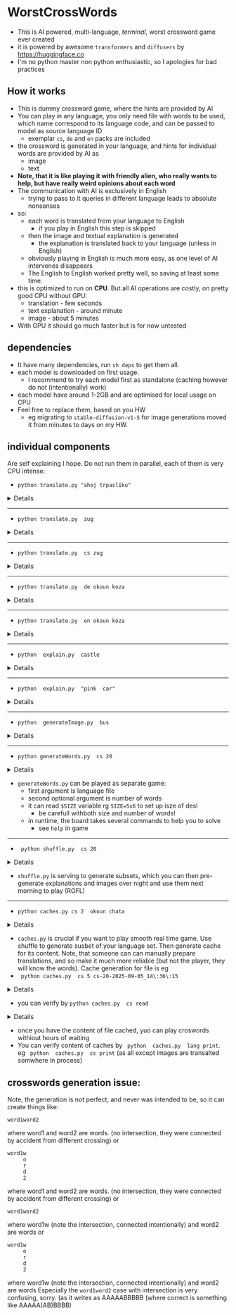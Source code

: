# WorstCrossWords
 * This is AI powered, multi-language, *terminal*,  worst crossword game ever created
 * it is powered by awesome `transformers` and `diffusers` by https://huggingface.co
 * I'm no python master non python enthusiastic, so I apologies for bad practices

## How it works
 * This is dummy crossword game, where the hints are provided by AI
 * You can play in any language, you only need file with words to be used, which name correspond to its language code, and can be passed to model as source language ID
   * exemplar `cs`, `de` and `en` packs are included
 * the crossword is generated in your language, and hints for individual words are provided by AI as
   * image
   * text
 * **Note, that it is like playing it with friendly alien, who really wants to help, but have really weird opinions about each word**
 * The communication with AI is exclusively in English
   * trying to pass to it queries in different language leads to absolute nonsenses
 * so:
   * each word is translated from your language to English
     * if you play in English this step is skipped 
   * then the image and textual explanation is generated
     * the explanation is translated back to your language (unless in English)
   *  obviously playing in English is much more easy, as one level of AI intervenes disappears
     * The English to English worked pretty well, so saving at least some time.
 * this is optimized to run on **CPU**. But all AI operations are costly, on pretty good CPU without GPU:
   * translation - few seconds
   * text explanation - around minute
   * image - about 5 minutes
 * With GPU it should go much faster but is for now untested

## dependencies
 * It have many dependencies, run `sh deps` to get them all.
 * each model is downloaded on first usage.
   * I recommend to try each model first as standalone (caching however do not (intentionally) work)
 * each model have around 1-2GB and are optimised for local usage on CPU
 * Feel free to replace them, based on you HW
   * eg migrating to `stable-diffusion-v1-5` for image generations moved it from minutes to days on my HW.

## individual components
Are self explaining I hope. Do not run them in parallel, each of them is very CPU intense:
 * `python translate.py "ahoj trpaslíku"`
<details>
 
```
hello puppy
```
</details>
<hr>

 *  `python translate.py  zug`
<details>
 
```
tough
```
</details>
<hr>

 *  `python translate.py  cs zug`
<details>
 
```
záhoda
```
</details>
<hr>

 *  `python translate.py  de okoun koza`
<details>
 
```
okoun->umgeben
koza->ziege
```
</details>
<hr>

 *  `python translate.py  en okoun koza`
<details>
 
```
okoun->admin
koza->cottage
```
Wait, realy???
</details>
<hr>

 * `python  explain.py  castle`
<details>
 
```
explain castle in english without using word castle in dutch.

a:

not sure what you mean by "english castle in dutch". i think you're talking about a castle in english, and that the castle is located in a city in dutch. 
the main difference is that in dutch castles are not castles in english, they are fortified (ie. built on a hill). the word castle in english can also refer to a building or a place, but it can be used without the "in" word.
a castle is used as a noun, as a relative, or as an adjective. the definition of a castle in english is:

a fortified structure built on a hill, often defended or defended against the sea

but if you are trying to talk about the castle being located in a certain city in dutch, then the place could be in the city in dutch or even in the city the castle is located, without the words castle in english being used. 
so your question seems to be:
how do i find all the castles in english?
```
</details>
<hr>

 * `python  explain.py  "pink  car"`
<details>
 
```
pink  car-shark 
"cease to do the things you know not, 
cease to dream the things that you know not."

—from aeschylus, _seven against thebes_

so what has this got to do with my career? aeschylus is on his way to the athenian stadium, where the greatest of the city's athletic contests is being held. his audience has assembled to watch him perform a greek choral show, and they'd like him to sing a verse from his _seven against thebes_ to them.

when he was told that he couldn't actually sing the chorus, he tried it anyway. it was an effective idea: 

_now a little bird, winged like a dove,_

_catches a passing ship, takes it home_

_with it, in its nest, i say to all_

_that are the birds of heaven above,_

_come and see all the lovely sights_

_the bird has to tell us of_.
```
</details>
<hr>

 * `python  generateImage.py  bus`
<details>
![bus by ai](https://github.com/user-attachments/assets/2e674011-9f6b-48ab-96b5-17e31641a8f1)
</details>
 <hr>

 * `python generateWords.py  cs 20`
<details>
 
```
reding all interesting words in cs
Loaded 23219 words
A: 7,4> madrigal (8)
B: 8,0ˇ bysta (5)
C: 14,0ˇ dikalciumfosfát (15)
D: 10,2> vratka (6)
E: 12,0> nadhled (7)
F: 10,6> pramice (7)
G: 18,0ˇ dodavatelka (11)
H: 18,4> vozík (5)
I: 16,4ˇ ořech (5)
J: 10,6ˇ pitvorka (8)
K: 22,4ˇ klatba (6)
L: 14,14> trinitron (9)
M: 4,12> knihařka (8)
N: 8,8ˇ tečka (5)
. . . . . . . . b . . . n a d h l e d . . . . .
. . . . . . . . y . . . . . i . . . o . . . . .
. . . . . . . . s . v r a t k a . . d . . . . .
. . . . . . . . t . . . . . a . . . a . . . . .
. . . . . . . m a d r i g a l . o . v o z í k .
. . . . . . . . . . . . . . c . ř . a . . . l .
. . . . . . . . . . p r a m i c e . t . . . a .
. . . . . . . . . . i . . . u . c . e . . . t .
. . . . . . . . t . t . . . m . h . l . . . b .
. . . . . . . . e . v . . . f . . . k . . . a .
. . . . . . . . č . o . . . o . . . a . . . . .
. . . . . . . . k . r . . . s . . . . . . . . .
. . . . k n i h a ř k a . . f . . . . . . . . .
. . . . . . . . . . a . . . á . . . . . . . . .
. . . . . . . . . . . . . . t r i n i t r o n .

. . . . . . . . B . . . E E E E E E G . . . . .
. . . . . . . . B . . . . . C . . . G . . . . .
. . . . . . . . B . D D D D D D . . G . . . . .
. . . . . . . . B . . . . . C . . . G . . . . .
. . . . . . . A B A A A A A C . I . H H H H K .
. . . . . . . . . . . . . . C . I . G . . . K .
. . . . . . . . . . J F F F F F I . G . . . K .
. . . . . . . . . . J . . . C . I . G . . . K .
. . . . . . . . N . J . . . C . I . G . . . K .
. . . . . . . . N . J . . . C . . . G . . . K .
. . . . . . . . N . J . . . C . . . G . . . . .
. . . . . . . . N . J . . . C . . . . . . . . .
. . . . M M M M N M M M . . C . . . . . . . . .
. . . . . . . . . . J . . . C . . . . . . . . .
. . . . . . . . . . . . . . L L L L L L L L L .
pitvorka
ok!
. . . . . . . . B . . . E E E E E E G . . . . .
. . . . . . . . B . . . . . C . . . G . . . . .
. . . . . . . . B . D D D D D D . . G . . . . .
. . . . . . . . B . . . . . C . . . G . . . . .
. . . . . . . A B A A A A A C . I . H H H H K .
. . . . . . . . . . . . . . C . I . G . . . K .
. . . . . . . . . . p F F F F F I . G . . . K .
. . . . . . . . . . i . . . C . I . G . . . K .
. . . . . . . . N . t . . . C . I . G . . . K .
. . . . . . . . N . v . . . C . . . G . . . K .
. . . . . . . . N . o . . . C . . . G . . . . .
. . . . . . . . N . r . . . C . . . . . . . . .
. . . . M M M M N M k M . . C . . . . . . . . .
. . . . . . . . . . a . . . C . . . . . . . . .
. . . . . . . . . . . . . . L L L L L L L L L .
```
</details>

 * `generateWords.py` can be played as separate game:
   * first argument is language file
   * second optional argument is number of words
   * it can read `$SIZE` variable rg `SIZE=5x6` to set up isze of desl
     * be carefull withboth size and number of words!
   * in runtime, the board takes several commands to help you to solve
     * see `help` in game
<hr>

 * ` python shuffle.py  cs 20`
<details>

```
reding all interesting words in cs
Loaded 23219 words
Written 20 to cs-20-2025-09-05_14:36:15
```
```
cat cs-20-2025-09-05_14\:36\:15 
dálkařka
konkurs
sypavka
primabalerína
příraz
kudlička
blaženka
plachetnice
mravouka
překládka
autoatlas
předkrm
káhira
šedesátina
podbíječka
francouzák
eiffelka
dichlorid
afganistan
barbiturát
```
</details>

   * `shuffle.py` is serving to generate subsets, which you can then pre-generate explanations and images over night and use them next morning to play (ROFL)
   <hr>

 * `python caches.py cs 2  okoun chata`
<details>

```
...
done: 2025-09-05_17:26:04 - 2025-09-05_18:11:33
okoun->admin
cache/explanations/cs/c2RmdWlrbG9naGRmZmtsYWRtaW4xshkhilkdfseyula.txt
cache/images/c2RmdWlrbG9naGRmZmtsYWRtaW4xshkhilkdfseyula.jpg
chata->chat
cache/explanations/cs/c2RmdWlrbG9naGRmZmtsY2hhdDE=shkhilkdfseyula.txt
cache/images/c2RmdWlrbG9naGRmZmtsY2hhdDE=shkhilkdfseyula.jpg
okoun->admin
cache/explanations/cs/c2RmdWlrbG9naGRmZmtsYWRtaW4yshkhilkdfseyula.txt
cache/images/c2RmdWlrbG9naGRmZmtsYWRtaW4yshkhilkdfseyula.jpg
chata->chat
cache/explanations/cs/c2RmdWlrbG9naGRmZmtsY2hhdDI=shkhilkdfseyula.txt
cache/images/c2RmdWlrbG9naGRmZmtsY2hhdDI=shkhilkdfseyula.jpg

```
note the times...
</details>

   * `caches.py` is crucial if you want to play smooth real time game.
   Use shuffle to generate susbet of your language set. Then generate cache for its content. Note, that someone can  can manually prepare translations, and so make it much more reliable (but not the player, they will know the words). Cache generation for file is eg
   * ` python caches.py  cs 5 cs-20-2025-09-05_14\:36\:15`
<details>

```
$ python caches.py  cs 5 cs-20-2025-09-05_14\:36\:15 
reding all interesting words in cs-20-2025-09-05_14:36:15
Loaded 20 words
reding cache/transaltions/cs2en cache
Loaded 12 cache items
1/100 dálkařka(1)
  Translating!
The tokenizer class you load from this checkpoint is not the same type as the class this function is called from. It may result in unexpected tokenization. 
The tokenizer class you load from this checkpoint is 'M2M100Tokenizer'. 
The class this function is called from is 'SMALL100Tokenizer'.
 -> distance (translated)
saved 13 items to cache
  Explaining!
...
done: 2025-09-05_18:21:50 - 2025-09-06_06:29:16
dálkařka->distance
cache/explanations/cs/c2RmdWlrbG9naGRmZmtsZGlzdGFuY2Uxshkhilkdfseyula.txt
cache/images/c2RmdWlrbG9naGRmZmtsZGlzdGFuY2Uxshkhilkdfseyula.jpg
konkurs->competition
...
barbiturát->barbiturate
cache/explanations/cs/c2RmdWlrbG9naGRmZmtsYmFyYml0dXJhdGU1shkhilkdfseyula.txt
cache/images/c2RmdWlrbG9naGRmZmtsYmFyYml0dXJhdGU1shkhilkdfseyula.jpg
```
</details>

   * you can verify by `python caches.py  cs read`
<details>

```
Translation cache content for cs
reding cache/transaltions/cs2en cache
Loaded 32 cache items
32 items
  'neutrál' to en is : neutral
  'čert' to en is : devil
...
  'afganistan' to en is : afghanistan
  'barbiturát' to en is : barbiturate
Explanations cache for cs is cache/explanations/cs
116 items
  'primaballerine3'(537b) saved as: c2RmdWlrbG9naGRmZmtscHJpbWFiYWxsZXJpbmUzshkhilkdfseyula.txt
  'cucumber5'(714b) saved as: c2RmdWlrbG9naGRmZmtsY3VjdW1iZXI1shkhilkdfseyula.txt
  'afghanistan2'(794b) saved as: c2RmdWlrbG9naGRmZmtsYWZnaGFuaXN0YW4yshkhilkdfseyula.txt
  'explanation3'(731b) saved as: c2RmdWlrbG9naGRmZmtsZXhwbGFuYXRpb24zshkhilkdfseyula.txt
..
  'cucumber2'(632b) saved as: c2RmdWlrbG9naGRmZmtsY3VjdW1iZXIyshkhilkdfseyula.txt
  'competition2'(825b) saved as: c2RmdWlrbG9naGRmZmtsY29tcGV0aXRpb24yshkhilkdfseyula.txt
  'translation5'(942b) saved as: c2RmdWlrbG9naGRmZmtsdHJhbnNsYXRpb241shkhilkdfseyula.txt
Image cache (shared for al languages)  is cache/images
116 items
  'neutral1'(27245b) saved as: c2RmdWlrbG9naGRmZmtsbmV1dHJhbDE=shkhilkdfseyula.jpg
  'cucumber2'(52111b) saved as: c2RmdWlrbG9naGRmZmtsY3VjdW1iZXIyshkhilkdfseyula.jpg
  'cottage1'(71941b) saved as: c2RmdWlrbG9naGRmZmtsY290dGFnZTE=shkhilkdfseyula.jpg
  'competition2'(60793b) saved as: c2RmdWlrbG9naGRmZmtsY29tcGV0aXRpb24yshkhilkdfseyula.jpg
 ...
  'prefeeding5'(39411b) saved as: c2RmdWlrbG9naGRmZmtscHJlZmVlZGluZzU=shkhilkdfseyula.jpg
  'conclusion2'(45016b) saved as: c2RmdWlrbG9naGRmZmtsY29uY2x1c2lvbjI=shkhilkdfseyula.jpg
  'afghanistan1'(65626b) saved as: c2RmdWlrbG9naGRmZmtsYWZnaGFuaXN0YW4xshkhilkdfseyula.jpg

```
</details>

   * once you have the content of file cached, yuo can play croswords withiout hours of waiting
   * You can verify content of caches by ` python  caches.py  lang print`. eg ` python  caches.py  cs print` (as all except images are transalted somwhere in process)

## crosswords generation issue:
Note, the generation is not perfect, and never was intended to be, so it can create things like:
```
word1word2
```
where word1 and word2 are words. (no intersection, they were connected by accident from different crossing)
or
```
word1w
     o
     r
     d
     2
```
where word1 and word2 are words. (no intersection, they were connected by accident from different crossing)
or
```
word1word2
```
where word1w (note the intersection, connected intentionally) and word2 are words
or
```
word1w
     o
     r
     d
     2
```
where word1w (note the intersection, connected intentionally) and word2 are words
Especially the `word1word2` case with intersection is very confusing, sorry. (as it writes as AAAAABBBBB (where correct is something like AAAAA(AB)BBBB)



